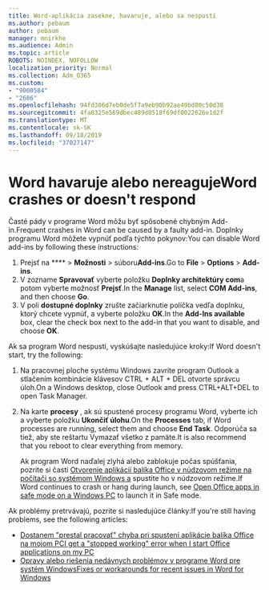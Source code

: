 ```yaml
---
title: Word-aplikácia zasekne, havaruje, alebo sa nespustí
ms.author: pebaum
author: pebaum
manager: mnirkhe
ms.audience: Admin
ms.topic: article
ROBOTS: NOINDEX, NOFOLLOW
localization_priority: Normal
ms.collection: Adm_O365
ms.custom:
- "9000584"
- "2686"
ms.openlocfilehash: 94fd306d7eb0de5f7a9eb90b92ae49bd80c50d38
ms.sourcegitcommit: 4fa8325e569dbec489d0518f69df0022626e1d2f
ms.translationtype: MT
ms.contentlocale: sk-SK
ms.lasthandoff: 09/18/2019
ms.locfileid: "37027147"
---
```

# <a name="word-crashes-or-doesnt-respond"></a><span data-ttu-id="b0fcc-102">Word havaruje alebo nereaguje</span><span class="sxs-lookup"><span data-stu-id="b0fcc-102">Word crashes or doesn't respond</span></span>

<span data-ttu-id="b0fcc-103">Časté pády v programe Word môžu byť spôsobené chybným Add-in.</span><span class="sxs-lookup"><span data-stu-id="b0fcc-103">Frequent crashes in Word can be caused by a faulty add-in.</span></span> <span data-ttu-id="b0fcc-104">Doplnky programu Word môžete vypnúť podľa týchto pokynov:</span><span class="sxs-lookup"><span data-stu-id="b0fcc-104">You can disable Word add-ins by following these instructions:</span></span>

1. <span data-ttu-id="b0fcc-105">Prejsť na \*\*\*\* > **Možnosti** > súboru**Add-ins**.</span><span class="sxs-lookup"><span data-stu-id="b0fcc-105">Go to **File** > **Options** > **Add-ins**.</span></span>
2. <span data-ttu-id="b0fcc-106">V zozname **Spravovať** vyberte položku **Doplnky architektúry com**a potom vyberte možnosť **Prejsť**.</span><span class="sxs-lookup"><span data-stu-id="b0fcc-106">In the **Manage** list, select **COM Add-ins**, and then choose **Go**.</span></span>
3. <span data-ttu-id="b0fcc-107">V poli **dostupné doplnky** zrušte začiarknutie políčka vedľa doplnku, ktorý chcete vypnúť, a vyberte položku **OK**.</span><span class="sxs-lookup"><span data-stu-id="b0fcc-107">In the **Add-Ins available** box, clear the check box next to the add-in that you want to disable, and choose **OK**.</span></span>

<span data-ttu-id="b0fcc-108">Ak sa program Word nespustí, vyskúšajte nasledujúce kroky:</span><span class="sxs-lookup"><span data-stu-id="b0fcc-108">If Word doesn't start, try the following:</span></span>

1.   <span data-ttu-id="b0fcc-109">Na pracovnej ploche systému Windows zavrite program Outlook a stlačením kombinácie klávesov CTRL + ALT + DEL otvorte správcu úloh.</span><span class="sxs-lookup"><span data-stu-id="b0fcc-109">On a Windows desktop, close Outlook and press CTRL+ALT+DEL to open Task Manager.</span></span> 
2. <span data-ttu-id="b0fcc-110">Na karte **procesy** , ak sú spustené procesy programu Word, vyberte ich a vyberte položku **Ukončiť úlohu**.</span><span class="sxs-lookup"><span data-stu-id="b0fcc-110">On the **Processes** tab, if Word processes are running, select them and choose **End Task**.</span></span> <span data-ttu-id="b0fcc-111">Odporúča sa tiež, aby ste reštartu Vymazať všetko z pamäte.</span><span class="sxs-lookup"><span data-stu-id="b0fcc-111">It is also recommend that you reboot to clear everything from memory.</span></span>

    <span data-ttu-id="b0fcc-112">Ak program Word naďalej zlyhá alebo zablokuje počas spúšťania, pozrite si časti [Otvorenie aplikácií balíka Office v núdzovom režime na počítači so systémom Windows a](https://support.office.com/en-us/article/Open-Office-apps-in-safe-mode-on-a-Windows-PC-dedf944a-5f4b-4afb-a453-528af4f7ac72) spustite ho v núdzovom režime.</span><span class="sxs-lookup"><span data-stu-id="b0fcc-112">If Word continues to crash or hang during launch, see [Open Office apps in safe mode on a Windows PC](https://support.office.com/en-us/article/Open-Office-apps-in-safe-mode-on-a-Windows-PC-dedf944a-5f4b-4afb-a453-528af4f7ac72) to launch it in Safe mode.</span></span>

<span data-ttu-id="b0fcc-113">Ak problémy pretrvávajú, pozrite si nasledujúce články:</span><span class="sxs-lookup"><span data-stu-id="b0fcc-113">If you're still having problems, see the following articles:</span></span> 
- [<span data-ttu-id="b0fcc-114">Dostanem "prestal pracovať" chyba pri spustení aplikácie balíka Office na mojom PC</span><span class="sxs-lookup"><span data-stu-id="b0fcc-114">I get a "stopped working" error when I start Office applications on my PC</span></span>](https://support.office.com/article/52bd7985-4e99-4a35-84c8-2d9b8301a2fa)
- [<span data-ttu-id="b0fcc-115">Opravy alebo riešenia nedávnych problémov v programe Word pre systém Windows</span><span class="sxs-lookup"><span data-stu-id="b0fcc-115">Fixes or workarounds for recent issues in Word for Windows</span></span>](https://support.office.com/article/bf6bf17c-2807-4871-83ce-e337ae8f0b86)